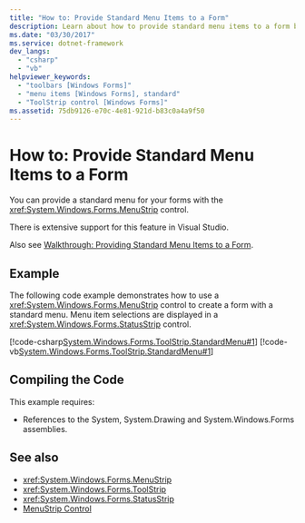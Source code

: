 ```yaml
---
title: "How to: Provide Standard Menu Items to a Form"
description: Learn about how to provide standard menu items to a form by using the MenuStrip control via C# and Visual Basic code examples.
ms.date: "03/30/2017"
ms.service: dotnet-framework
dev_langs: 
  - "csharp"
  - "vb"
helpviewer_keywords: 
  - "toolbars [Windows Forms]"
  - "menu items [Windows Forms], standard"
  - "ToolStrip control [Windows Forms]"
ms.assetid: 75db9126-e70c-4e81-921d-b83c0a4a9f50
---
```

# How to: Provide Standard Menu Items to a Form

You can provide a standard menu for your forms with the <xref:System.Windows.Forms.MenuStrip> control.  
  
 There is extensive support for this feature in Visual Studio.  
  
 Also see [Walkthrough: Providing Standard Menu Items to a Form](walkthrough-providing-standard-menu-items-to-a-form.md).  
  
## Example  

 The following code example demonstrates how to use a <xref:System.Windows.Forms.MenuStrip> control to create a form with a standard menu. Menu item selections are displayed in a <xref:System.Windows.Forms.StatusStrip> control.  
  
 [!code-csharp[System.Windows.Forms.ToolStrip.StandardMenu#1](~/samples/snippets/csharp/VS_Snippets_Winforms/System.Windows.Forms.ToolStrip.StandardMenu/CS/Form1.cs#1)]
 [!code-vb[System.Windows.Forms.ToolStrip.StandardMenu#1](~/samples/snippets/visualbasic/VS_Snippets_Winforms/System.Windows.Forms.ToolStrip.StandardMenu/VB/Form1.vb#1)]  
  
## Compiling the Code  

 This example requires:  
  
- References to the System, System.Drawing and System.Windows.Forms assemblies.  
  
## See also

- <xref:System.Windows.Forms.MenuStrip>
- <xref:System.Windows.Forms.ToolStrip>
- <xref:System.Windows.Forms.StatusStrip>
- [MenuStrip Control](menustrip-control-windows-forms.md)
